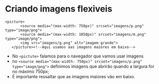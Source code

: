 # Criando imagens flexiveis

 ```
 <picture>
        <source media="(max-width: 750px)" srcset="imagens/p.png" type="image/png">
        <source media="(max-width: 1050px)" srcset="imagens/m.png" type="image/png">
        <img src="imagens/g.png" alt="imagem grande">
    </picture><!--Aqui usamos aas imagens maiores em baixo-->

```
- No ``` <pictute> ``` falamos para o navegador que vamos usar imagens
- no ``` <source media="(max-width: 750px)" srcset="imagens/p.png" type="image/png"> ``` definimos imagens que abrirão quando a largura for no máximo 750px;
- É importante ressaltar que as imagens maiores vão em baixo. 
